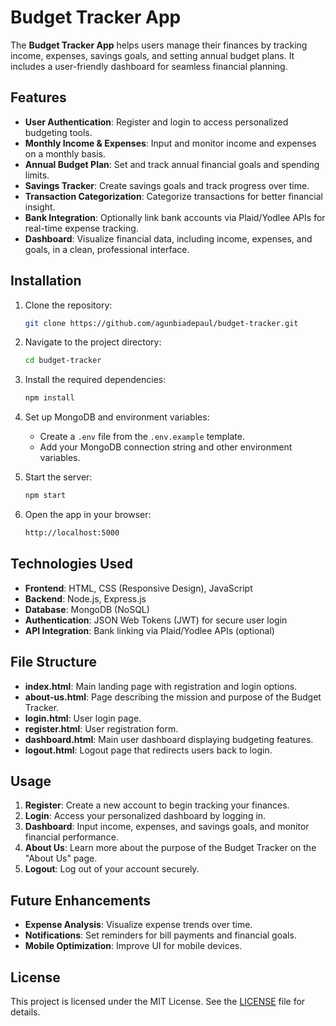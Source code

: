 # Budget Tracker App

The **Budget Tracker App** helps users manage their finances by tracking income, expenses, savings goals, and setting annual budget plans. It includes a user-friendly dashboard for seamless financial planning.

## Features

- **User Authentication**: Register and login to access personalized budgeting tools.
- **Monthly Income & Expenses**: Input and monitor income and expenses on a monthly basis.
- **Annual Budget Plan**: Set and track annual financial goals and spending limits.
- **Savings Tracker**: Create savings goals and track progress over time.
- **Transaction Categorization**: Categorize transactions for better financial insight.
- **Bank Integration**: Optionally link bank accounts via Plaid/Yodlee APIs for real-time expense tracking.
- **Dashboard**: Visualize financial data, including income, expenses, and goals, in a clean, professional interface.

## Installation

1. Clone the repository:
    ```bash
    git clone https://github.com/agunbiadepaul/budget-tracker.git
    ```

2. Navigate to the project directory:
    ```bash
    cd budget-tracker
    ```

3. Install the required dependencies:
    ```bash
    npm install
    ```

4. Set up MongoDB and environment variables:
    - Create a `.env` file from the `.env.example` template.
    - Add your MongoDB connection string and other environment variables.

5. Start the server:
    ```bash
    npm start
    ```

6. Open the app in your browser:
    ```bash
    http://localhost:5000
    ```

## Technologies Used

- **Frontend**: HTML, CSS (Responsive Design), JavaScript
- **Backend**: Node.js, Express.js
- **Database**: MongoDB (NoSQL)
- **Authentication**: JSON Web Tokens (JWT) for secure user login
- **API Integration**: Bank linking via Plaid/Yodlee APIs (optional)

## File Structure

- **index.html**: Main landing page with registration and login options.
- **about-us.html**: Page describing the mission and purpose of the Budget Tracker.
- **login.html**: User login page.
- **register.html**: User registration form.
- **dashboard.html**: Main user dashboard displaying budgeting features.
- **logout.html**: Logout page that redirects users back to login.

## Usage

1. **Register**: Create a new account to begin tracking your finances.
2. **Login**: Access your personalized dashboard by logging in.
3. **Dashboard**: Input income, expenses, and savings goals, and monitor financial performance.
4. **About Us**: Learn more about the purpose of the Budget Tracker on the "About Us" page.
5. **Logout**: Log out of your account securely.

## Future Enhancements

- **Expense Analysis**: Visualize expense trends over time.
- **Notifications**: Set reminders for bill payments and financial goals.
- **Mobile Optimization**: Improve UI for mobile devices.

## License

This project is licensed under the MIT License. See the [LICENSE](LICENSE) file for details.
